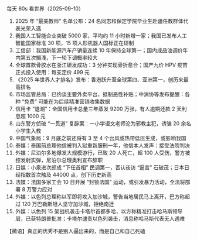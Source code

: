 每天 60s 看世界（2025-09-10）

1. 2025 年 “最美教师” 名单公布：24 名同志和保定学院毕业生赴疆任教群体代表光荣入选
2. 我国人工智能企业突破 5000 家，平均约 11 小时新增一家；我国已发布人工智能国家标准 30 项，15 项人形机器人国标正在研制
3. 工信部：我国新能源汽车产销量连续 10 年保持全球第一；国内成品油调价年内第五次搁浅，下一轮下调概率较大
4. 全球首款骨胶水在浙江研发成功：3 分钟实现骨折愈合；国产九价 HPV 疫苗正式投入使用：每支定价 499 元
5. 《2025 年世界人才排名》发布：香港跃升至全球第四、亚洲第一，创历来最高排名
6. 市场监管总局：已约谈主要外卖平台，抵制恶性补贴；中消协等发布提醒：各种 “免费” 可能在为后续精准营销收集数据
7. 信用卡 “退潮”：全国信用卡总量三年蒸发 9200 万张，有人逾期还款 2 天利息超 1000 元
8. 山东警方侦破 “一贯道” 复辟案：一小学语文老师沦为邪教主犯，诱骗 20 余名小学生入教
9. 中国气象局：9 月底之前还将有 3 至 4 个台风或热带低压生成，或影响我国
10. 泰媒：泰国前总理他信被判入狱重新服刑一年，他信本人发声：接受法院判决
11. 外媒：尼泊尔多地爆发大规模游行，已致 20 人死亡，超 100 人受伤，警方被控发射实弹，尼泊尔总理奥利宣布辞职
12. 日媒：小泉进次郎成 “下任首相” 民调第一，否认夜访 “逼宫” 石破茂；日本日经指数首次触及 44000 点，创下历史新高
13. 法媒：法国多家工会 10 日开展 “封锁法国” 运动，或引发暴力活动，全法将部署 8 万警力应对
14. 外媒：以色列总理称以军即将攻入加沙城，警告当地居民马上离开，巴方称超过 120 万巴勒斯坦人坚守加沙城，拒绝南迁
15. 外媒：以色列 15 架战机袭击卡塔尔首都多哈，以方称精准打击哈马斯领导层，已获特朗普批准；卡塔尔谴责以色列袭击，消息称哈马斯代表无人遇难

【微语】真正的优秀不是别人逼出来的，而是自己和自己死磕